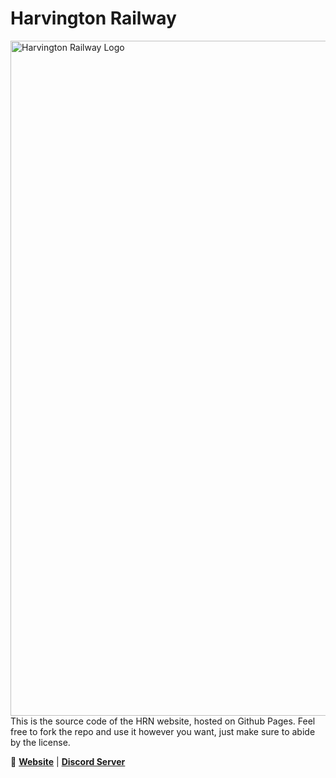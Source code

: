 # Harvington Railway

<img src="https://cdn.discordapp.com/attachments/745690647352311860/853251719541686302/new_19.png" align="right"
     alt="Harvington Railway Logo" width="1080" height="1080">

This is the source code of the HRN website, hosted on Github Pages. 
Feel free to fork the repo and use it however you want, just make sure to abide by the license.

🔗 [**Website**](https://harvington-rail.co.uk) | [**Discord Server**](https://harvington-rail.co.uk/discord)